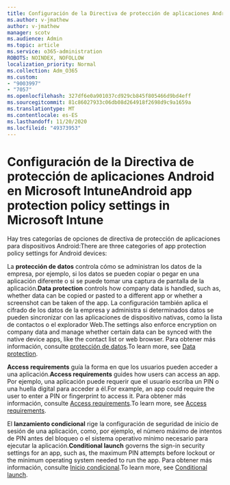 ```yaml
---
title: Configuración de la Directiva de protección de aplicaciones Android en Microsoft Intune
ms.author: v-jmathew
author: v-jmathew
manager: scotv
ms.audience: Admin
ms.topic: article
ms.service: o365-administration
ROBOTS: NOINDEX, NOFOLLOW
localization_priority: Normal
ms.collection: Adm_O365
ms.custom:
- "9003997"
- "7057"
ms.openlocfilehash: 327df6e0a901037cd929cb845f805466d9bd4eff
ms.sourcegitcommit: 81c86027933c06db08d264918f2698d9c9a1659a
ms.translationtype: MT
ms.contentlocale: es-ES
ms.lasthandoff: 11/20/2020
ms.locfileid: "49373953"
---
```

# <a name="android-app-protection-policy-settings-in-microsoft-intune"></a><span data-ttu-id="7dcb4-102">Configuración de la Directiva de protección de aplicaciones Android en Microsoft Intune</span><span class="sxs-lookup"><span data-stu-id="7dcb4-102">Android app protection policy settings in Microsoft Intune</span></span>

<span data-ttu-id="7dcb4-103">Hay tres categorías de opciones de directiva de protección de aplicaciones para dispositivos Android:</span><span class="sxs-lookup"><span data-stu-id="7dcb4-103">There are three categories of app protection policy settings for Android devices:</span></span>

<span data-ttu-id="7dcb4-104">La **protección de datos** controla cómo se administran los datos de la empresa, por ejemplo, si los datos se pueden copiar o pegar en una aplicación diferente o si se puede tomar una captura de pantalla de la aplicación.</span><span class="sxs-lookup"><span data-stu-id="7dcb4-104">**Data protection** controls how company data is handled, such as, whether data can be copied or pasted to a different app or whether a screenshot can be taken of the app.</span></span> <span data-ttu-id="7dcb4-105">La configuración también aplica el cifrado de los datos de la empresa y administra si determinados datos se pueden sincronizar con las aplicaciones de dispositivo nativas, como la lista de contactos o el explorador Web.</span><span class="sxs-lookup"><span data-stu-id="7dcb4-105">The settings also enforce encryption on company data and manage whether certain data can be synced with the native device apps, like the contact list or web browser.</span></span> <span data-ttu-id="7dcb4-106">Para obtener más información, consulte [protección de datos](https://go.microsoft.com/fwlink/?linkid=2135259).</span><span class="sxs-lookup"><span data-stu-id="7dcb4-106">To learn more, see [Data protection](https://go.microsoft.com/fwlink/?linkid=2135259).</span></span>

<span data-ttu-id="7dcb4-107">**Access requirements** guía la forma en que los usuarios pueden acceder a una aplicación.</span><span class="sxs-lookup"><span data-stu-id="7dcb4-107">**Access requirements** guides how users can access an app.</span></span> <span data-ttu-id="7dcb4-108">Por ejemplo, una aplicación puede requerir que el usuario escriba un PIN o una huella digital para acceder a él.</span><span class="sxs-lookup"><span data-stu-id="7dcb4-108">For example, an app could require the user to enter a PIN or fingerprint to access it.</span></span> <span data-ttu-id="7dcb4-109">Para obtener más información, consulte [Access requirements](https://go.microsoft.com/fwlink/?linkid=2135260).</span><span class="sxs-lookup"><span data-stu-id="7dcb4-109">To learn more, see [Access requirements](https://go.microsoft.com/fwlink/?linkid=2135260).</span></span>

<span data-ttu-id="7dcb4-110">El **lanzamiento condicional** rige la configuración de seguridad de inicio de sesión de una aplicación, como, por ejemplo, el número máximo de intentos de PIN antes del bloqueo o el sistema operativo mínimo necesario para ejecutar la aplicación.</span><span class="sxs-lookup"><span data-stu-id="7dcb4-110">**Conditional launch** governs the sign-in security settings for an app, such as, the maximum PIN attempts before lockout or the minimum operating system needed to run the app.</span></span> <span data-ttu-id="7dcb4-111">Para obtener más información, consulte [Inicio condicional](https://go.microsoft.com/fwlink/?linkid=2135507).</span><span class="sxs-lookup"><span data-stu-id="7dcb4-111">To learn more, see [Conditional launch](https://go.microsoft.com/fwlink/?linkid=2135507).</span></span>
